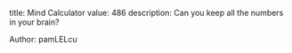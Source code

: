 title: Mind Calculator
value: 486
description: Can you keep all the numbers in your brain?

Author: pamLELcu